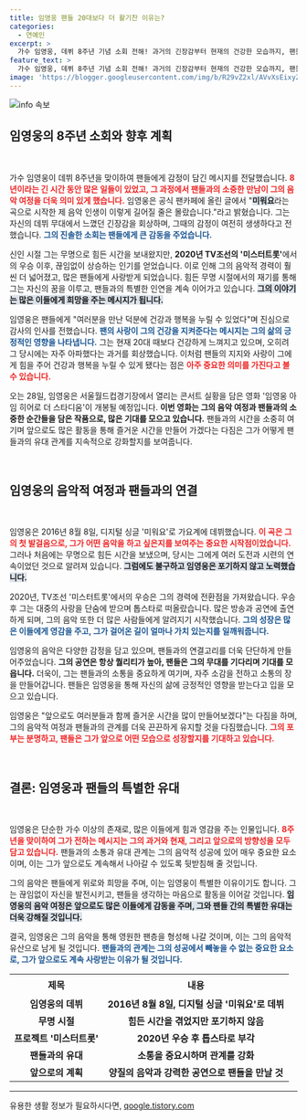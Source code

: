 ```yaml
---
title: 임영웅 팬들 20대보다 더 활기찬 이유는?
categories:
  - 연예인
excerpt: >
  가수 임영웅, 데뷔 8주년 기념 소회 전해! 과거의 긴장감부터 현재의 건강한 모습까지, 팬들과의 특별한 약속과 함께 다가오는 영화 개봉 소식까지 담았다. 클릭해 더 알아보세요!
feature_text: >
  가수 임영웅, 데뷔 8주년 기념 소회 전해! 과거의 긴장감부터 현재의 건강한 모습까지, 팬들과의 특별한 약속과 함께 다가오는 영화 개봉 소식까지 담았다. 클릭해 더 알아보세요!
image: 'https://blogger.googleusercontent.com/img/b/R29vZ2xl/AVvXsEixyZcFfHzMRdzZMjFBmAUKJYCLCGyLL1o632UiGVXcaFdKo_bkvkuCioo0uUKlGfBVcT3P84aROyZIXSBEx3Aw5nCQ3pTgDom1WDC4m8eifvWiAmWEEVb4x6G_l8C0QH225ldMjyaFvpxGEBGNO37VmDTDMHGhJPq73UglMfDca1-0aw/s1600/blogspot.png'
---
```


<p><img src="https://blogger.googleusercontent.com/img/b/R29vZ2xl/AVvXsEixyZcFfHzMRdzZMjFBmAUKJYCLCGyLL1o632UiGVXcaFdKo_bkvkuCioo0uUKlGfBVcT3P84aROyZIXSBEx3Aw5nCQ3pTgDom1WDC4m8eifvWiAmWEEVb4x6G_l8C0QH225ldMjyaFvpxGEBGNO37VmDTDMHGhJPq73UglMfDca1-0aw/s1600/blogspot.png" alt="info 속보" /></p>

<h2 data-ke-size="size26">임영웅의 8주년 소회와 향후 계획</h2>

<p data-ke-size="size16">&nbsp;</p>

<p>가수 임영웅이 데뷔 8주년을 맞이하여 팬들에게 감정이 담긴 메시지를 전달했습니다. <b><span style="color: #ee2323;">8년이라는 긴 시간 동안 많은 일들이 있었고, 그 과정에서 팬들과의 소중한 만남이 그의 음악 여정을 더욱 의미 있게 했습니다.</span></b> 임영웅은 공식 팬카페에 올린 글에서 "<b><span style="background-color: #21538527;">미워요</span></b>라는 곡으로 시작한 제 음악 인생이 이렇게 길어질 줄은 몰랐습니다."라고 밝혔습니다. 그는 자신의 데뷔 무대에서 느꼈던 긴장감을 회상하며, 그때의 감정이 여전히 생생하다고 전했습니다. <b><span style="color: #1a5490;">그의 진솔한 소회는 팬들에게 큰 감동을 주었습니다.</span></b></p>

<p>신인 시절 그는 무명으로 힘든 시간을 보내왔지만, <b>2020년 TV조선의 '미스터트롯'</b>에서의 우승 이후, 끊임없이 상승하는 인기를 얻었습니다. 이로 인해 그의 음악적 경력이 훨씬 더 넓어졌고, 많은 팬들에게 사랑받게 되었습니다. 힘든 무명 시절에서의 재기를 통해 그는 자신의 꿈을 이루고, 팬들과의 특별한 인연을 계속 이어가고 있습니다. <b><span style="background-color: #21538527;">그의 이야기는 많은 이들에게 희망을 주는 메시지가 됩니다.</span></b></p>

<p>임영웅은 팬들에게 "여러분을 만난 덕분에 건강과 행복을 누릴 수 있었다"며 진심으로 감사의 인사를 전했습니다. <b><span style="color: #1a5490;">팬의 사랑이 그의 건강을 지켜준다는 메시지는 그의 삶의 긍정적인 영향을 나타냅니다.</span></b> 그는 현재 20대 때보다 건강하게 느껴지고 있으며, 오히려 그 당시에는 자주 아파했다는 과거를 회상했습니다. 이처럼 팬들의 지지와 사랑이 그에게 힘을 주어 건강과 행복을 누릴 수 있게 됐다는 점은 <b><span style="color: #ee2323;">아주 중요한 의미를 가진다고 볼 수 있습니다.</span></b></p>

<p>오는 28일, 임영웅은 서울월드컵경기장에서 열리는 콘서트 실황을 담은 영화 '임영웅 아임 히어로 더 스타디움'이 개봉될 예정입니다. <b>이번 영화는 그의 음악 여정과 팬들과의 소중한 순간들을 담은 작품으로, 많은 기대를 모으고 있습니다.</b> 팬들과의 시간을 소중히 여기며 앞으로도 많은 활동을 통해 즐거운 시간을 만들어 가겠다는 다짐은 그가 어떻게 팬들과의 유대 관계를 지속적으로 강화할지를 보여줍니다.</p>

<p data-ke-size="size16">&nbsp;</p>

<h2 data-ke-size="size26">임영웅의 음악적 여정과 팬들과의 연결</h2>

<p data-ke-size="size16">&nbsp;</p>

<p>임영웅은 2016년 8월 8일, 디지털 싱글 '미워요'로 가요계에 데뷔했습니다. <b><span style="color: #ee2323;">이 곡은 그의 첫 발걸음으로, 그가 어떤 음악을 하고 싶은지를 보여주는 중요한 시작점이었습니다.</span></b> 그러나 처음에는 무명으로 힘든 시간을 보냈으며, 당시는 그에게 여러 도전과 시련의 연속이었던 것으로 알려져 있습니다. <b><span style="background-color: #21538527;">그럼에도 불구하고 임영웅은 포기하지 않고 노력했습니다.</span></b></p>

<p>2020년, TV조선 '미스터트롯'에서의 우승은 그의 경력에 전환점을 가져왔습니다. 우승 후 그는 대중의 사랑을 단숨에 받으며 톱스타로 떠올랐습니다. 많은 방송과 공연에 출연하게 되며, 그의 음악 또한 더 많은 사람들에게 알려지기 시작했습니다. <b><span style="color: #1a5490;">그의 성장은 많은 이들에게 영감을 주고, 그가 걸어온 길이 얼마나 가치 있는지를 일깨워줍니다.</span></b></p>

<p>임영웅의 음악은 다양한 감정을 담고 있으며, 팬들과의 연결고리를 더욱 단단하게 만들어주었습니다. <b>그의 공연은 항상 퀄리티가 높아, 팬들은 그의 무대를 기다리며 기대를 모읍니다.</b> 더욱이, 그는 팬들과의 소통을 중요하게 여기며, 자주 소감을 전하고 소통의 장을 만들어갑니다. 팬들은 임영웅을 통해 자신의 삶에 긍정적인 영향을 받는다고 입을 모으고 있습니다.</p>

<p>임영웅은 "앞으로도 여러분들과 함께 즐거운 시간을 많이 만들어보겠다"는 다짐을 하며, 그의 음악적 여정과 팬들과의 관계를 더욱 끈끈하게 유지할 것을 다짐했습니다. <b><span style="color: #ee2323;">그의 포부는 분명하고, 팬들은 그가 앞으로 어떤 모습으로 성장할지를 기대하고 있습니다.</span></b></p>

<p data-ke-size="size16">&nbsp;</p>

<h2 data-ke-size="size26">결론: 임영웅과 팬들의 특별한 유대</h2>

<p data-ke-size="size16">&nbsp;</p>

<p>임영웅은 단순한 가수 이상의 존재로, 많은 이들에게 힘과 영감을 주는 인물입니다. <b><span style="color: #ee2323;">8주년을 맞이하여 그가 전하는 메시지는 그의 과거와 현재, 그리고 앞으로의 방향성을 모두 담고 있습니다.</span></b> 팬들과의 소통과 유대 관계는 그의 음악적 성공에 있어 매우 중요한 요소이며, 이는 그가 앞으로도 계속해서 나아갈 수 있도록 뒷받침해 줄 것입니다.</p>

<p>그의 음악은 팬들에게 위로와 희망을 주며, 이는 임영웅이 특별한 이유이기도 합니다. 그는 끊임없이 자신을 발전시키고, 팬들을 생각하는 마음으로 활동을 이어갈 것입니다. <b><span style="background-color: #21538527;">임영웅의 음악 여정은 앞으로도 많은 이들에게 감동을 주며, 그와 팬들 간의 특별한 유대는 더욱 강해질 것입니다.</span></b> </p>

<p>결국, 임영웅은 그의 음악을 통해 영원한 팬층을 형성해 나갈 것이며, 이는 그의 음악적 유산으로 남게 될 것입니다. <b><span style="color: #1a5490;">팬들과의 관계는 그의 성공에서 빼놓을 수 없는 중요한 요소로, 그가 앞으로도 계속 사랑받는 이유가 될 것입니다.</span></b></p>

<table>
<tr>
<th style="text-align: center; height: 37px;">제목</th>
<th style="text-align: center; height: 37px;">내용</th>
</tr>
<tr>
<td style="text-align: center; height: 17px;"><b>임영웅의 데뷔</b></td>
<td style="text-align: center; height: 17px;"><b>2016년 8월 8일, 디지털 싱글 '미워요'로 데뷔</b></td>
</tr>
<tr>
<td style="text-align: center; height: 17px;"><b>무명 시절</b></td>
<td style="text-align: center; height: 17px;"><b>힘든 시간을 겪었지만 포기하지 않음</b></td>
</tr>
<tr>
<td style="text-align: center; height: 17px;"><b>프로젝트 '미스터트롯'</b></td>
<td style="text-align: center; height: 17px;"><b>2020년 우승 후 톱스타로 부각</b></td>
</tr>
<tr>
<td style="text-align: center; height: 17px;"><b>팬들과의 유대</b></td>
<td style="text-align: center; height: 17px;"><b>소통을 중요시하며 관계를 강화</b></td>
</tr>
<tr>
<td style="text-align: center; height: 17px;"><b>앞으로의 계획</b></td>
<td style="text-align: center; height: 17px;"><b>양질의 음악과 강력한 공연으로 팬들을 만날 것</b></td>
</tr>
</table>

<hr/>
유용한 생활 정보가 필요하시다면, <a href="https://qoogle.tistory.com" rel="dofollow">qoogle.tistory.com</a>



